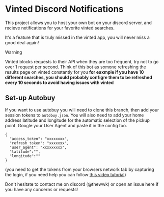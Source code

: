 # Vinted Discord Notifications

This project allows you to host your own bot on your discord server, and recieve notifications for your favorite vinted searches.

It's a feature that is truly missed in the vinted app, you will never miss a good deal again!

> [!WARNING]
>  Vinted blocks requests to their API when they are too frequent, try not to go over 1 request per second. Think of this bot as somone refreshing the results page on vinted constantly for you
> __for eaxmple if you have 10 different searches, you should probably configre them to be refreshed every 10 seconds to avoid having issues with vinted__

## Set-up Autobuy

If you want to use autobuy you will need to clone this branch, then add your session tokens to `autobuy.json`. You will also need to add your home address latitude and longitude for the automatic selection of the pickup point. Google your User Agent and paste it in the config too.
```
{
  "access_token": "xxxxxxxx",
  "refresh_token": "xxxxxxx",
  "user_agent": "xxxxxxxxx",
  "latitude":"",
  "longitude":""
}
```
(you need to get the tokens from your browsers network tab by capturing the login, if you need help you can follow [this video tutorial](https://dai.ly/k8WySk1UDMB69UBu31Y))

Don't hesitate to contact me on discord (@thewwk) or open an issue here if you have any concerns or requests!
